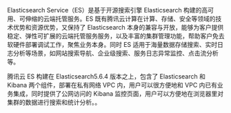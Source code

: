 
Elasticsearch Service（ES）是基于开源搜索引擎 Elasticsearch 构建的高可用、可伸缩的云端托管服务。ES 既有腾讯云计算在计算、存储、安全等领域的技术优势和资源优势，又保持了 Elasticsearch 本身的兼容与开放，能够为客户提供稳定、弹性可扩展的云端托管服务服务，以及丰富的集群管理功能，帮助客户免去软硬件部署调试工作，聚焦业务本身。同时 ES 适用于海量数据存储搜索、实时日志分析等场景，如网站搜索导航、企业级搜索、服务日志异常监控、点击流分析等。

腾讯云 ES 构建在 Elasticsearch5.6.4 版本之上，包含了 Elasticsearch 和 Kibana 两个组件，部署在私有网络 VPC 内，用户可以很方便地和 VPC 内已有业务集成，同时提供了公网访问的 Kibana 监控页面，用户可以方便地在浏览器里对集群的数据进行搜索和统计分析。。
